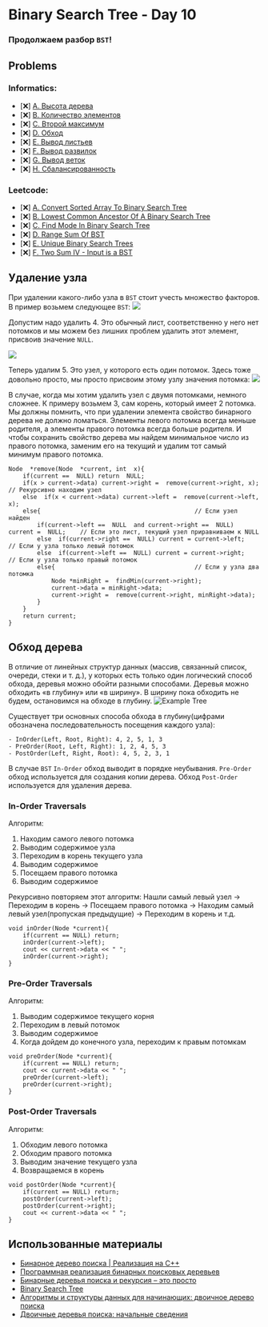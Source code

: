 # Binary Search Tree - Day 10

### Продолжаем разбор `BST`!

## Problems
  
### Informatics:

- [❌] [A. Высота дерева](https://informatics.msk.ru/mod/statements/view.php?chapterid=757#1)
- [❌] [B. Количество элементов](https://informatics.msk.ru/mod/statements/view.php?chapterid=758#1)
- [❌] [C. Второй максимум](https://informatics.msk.ru/mod/statements/view.php?chapterid=759#1)
- [❌] [D. Обход](https://informatics.msk.ru/mod/statements/view.php?chapterid=760#1)
- [❌] [E. Вывод листьев](https://informatics.msk.ru/mod/statements/view.php?chapterid=761#1)
- [❌] [F. Вывод развилок](https://informatics.msk.ru/mod/statements/view.php?chapterid=762#1)
- [❌] [G. Вывод веток](https://informatics.msk.ru/mod/statements/view.php?chapterid=763#1)
- [❌] [H. Сбалансированность](https://informatics.msk.ru/mod/statements/view.php?chapterid=764#1)

### Leetcode:

- [❌] [A. Convert Sorted Array To Binary Search Tree](https://leetcode.com/problems/convert-sorted-array-to-binary-search-tree/)
- [❌] [B. Lowest Common Ancestor Of A Binary Search Tree](https://leetcode.com/problems/lowest-common-ancestor-of-a-binary-search-tree/)
- [❌] [C. Find Mode In Binary Search Tree](https://leetcode.com/problems/find-mode-in-binary-search-tree/)
- [❌] [D. Range Sum Of BST](https://leetcode.com/problems/range-sum-of-bst/)
- [❌] [E. Unique Binary Search Trees](https://leetcode.com/problems/unique-binary-search-trees/)
- [❌] [F. Two Sum IV - Input is a BST](https://leetcode.com/problems/two-sum-iv-input-is-a-bst/)

## Удаление узла

При удалении какого-либо узла в `BST` стоит учесть множество факторов. В пример возьмем следующее `BST`:
![](https://www.linkpicture.com/q/bstExample1.png)

Допустим надо удалить 4. Это обычный лист, соответственно у него нет потомков и мы можем без лишних проблем удалить этот элемент, присвоив значение `NULL`. 

![](https://www.linkpicture.com/q/bstExample2.png)

Теперь удалим 5. Это узел, у которого есть один потомок. Здесь тоже довольно просто, мы просто присвоим этому узлу значения потомка:
![](https://www.linkpicture.com/q/bstExample3.png)	

В случае, когда мы хотим удалить узел с двумя потомками, немного сложнее. К примеру возьмем 3, сам корень, который имеет 2 потомка. Мы должны помнить, что при удалении элемента свойство бинарного дерева не должно ломаться. Элементы левого потомка всегда меньше родителя, а элементы правого потомка всегда больше родителя. И чтобы сохранить свойство дерева мы найдем минимальное число из правого потомка, заменим его на текущий и удалим тот самый минимум правого потомка.

```
Node  *remove(Node  *current, int  x){
	if(current ==  NULL) return  NULL;
	if(x > current->data) current->right =  remove(current->right, x); 			// Рекурсивно находим узел
	else  if(x < current->data) current->left =  remove(current->left, x);
	else{ 											// Если узел найден
		if(current->left ==  NULL  and current->right ==  NULL) current =  NULL; 	// Если это лист, текущий узел приравниваем к NULL
		else  if(current->right ==  NULL) current = current->left; 			// Если у узла только левый потомок
		else  if(current->left ==  NULL) current = current->right; 			// Если у узла только правый потомок
		else{ 										// Если у узла два потомка
			Node *minRight =  findMin(current->right);
			current->data = minRight->data;
			current->right =  remove(current->right, minRight->data);
		}
	}
	return current;
}
```

## Обход дерева

В отличие от линейных структур данных (массив, связанный список, очереди, стеки и т. д.), у которых есть только один логический способ обхода, деревья можно обойти разными способами. Деревья можно обходить «в глубину» или «в ширину». В ширину пока обходить не будем, остановимся на обходе в глубину.
![Example Tree](https://media.geeksforgeeks.org/wp-content/cdn-uploads/2009/06/tree12.gif)


Существует три основных способа обхода в глубину(цифрами обозначена последовательность посещения каждого узла):
```
- InOrder(Left, Root, Right): 4, 2, 5, 1, 3
- PreOrder(Root, Left, Right): 1, 2, 4, 5, 3
- PostOrder(Left, Right, Root): 4, 5, 2, 3, 1
```
В случае `BST` `In-Order` обход  выводит в порядке неубывания. 
`Pre-Order` обход используется для создания копии дерева.
Обход `Post-Order` используется для удаления дерева.

### In-Order Traversals

Алгоритм:
1. Находим самого левого потомка
2. Выводим содержимое узла
3. Переходим в корень текущего узла
4. Выводим содержимое
5. Посещаем правого потомка
6. Выводим содержимое

Рекурсивно повторяем этот алгоритм: 
Нашли самый левый узел -> Переходим в корень -> Посещаем правого потомка -> Находим самый левый узел(пропуская предыдущие) -> Переходим в корень и т.д.

```
void inOrder(Node *current){
	if(current == NULL) return;
	inOrder(current->left);
	cout << current->data << " ";
	inOrder(current->right);
}
```


### Pre-Order Traversals

Алгоритм:
1. Выводим содержимое текущего корня
2. Переходим в левый потомок
3. Выводим содержимое
4. Когда дойдем до конечного узла, переходим к правым потомкам

```
void preOrder(Node *current){
	if(current == NULL) return;
	cout << current->data << " ";
	preOrder(current->left);
	preOrder(current->right);
}
```

### Post-Order Traversals

Алгоритм:
1. Обходим левого потомка
2. Обходим правого потомка
3. Выводим значение текущего узла
4. Возвращаемся в корень

```
void postOrder(Node *current){
	if(current == NULL) return;
	postOrder(current->left);
	postOrder(current->right);
	cout << current->data << " ";
}
```

## Использованные материалы

- [Бинарное дерево поиска | Реализация на C++](https://www.youtube.com/watch?v=VRX99cNoczY&ab_channel=LizavetaShelengovskaya)
- [Программная реализация бинарных поисковых деревьев](https://acm.bsu.by/wiki/Программная_реализация_бинарных_поисковых_деревьев)
- [Бинарные деревья поиска и рекурсия – это просто](https://habr.com/ru/post/267855/)
- [Binary Search Tree](https://www.programiz.com/dsa/binary-search-tree)
- [Алгоритмы и структуры данных для начинающих: двоичное дерево поиска](https://tproger.ru/translations/binary-search-tree-for-beginners/)
- [Двоичные деревья поиска: начальные сведения](https://algolist.ru/ds/btree.php)
